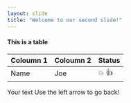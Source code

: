 ```yaml
---
layout: slide
title: "Welcome to our second slide!"
---
```

#### This is a table 
Coloumn 1 | Coloumn 2|Status
----------|----------|---------------
Name | Joe| :boom: :+1:


Your text
Use the left arrow to go back!
 
